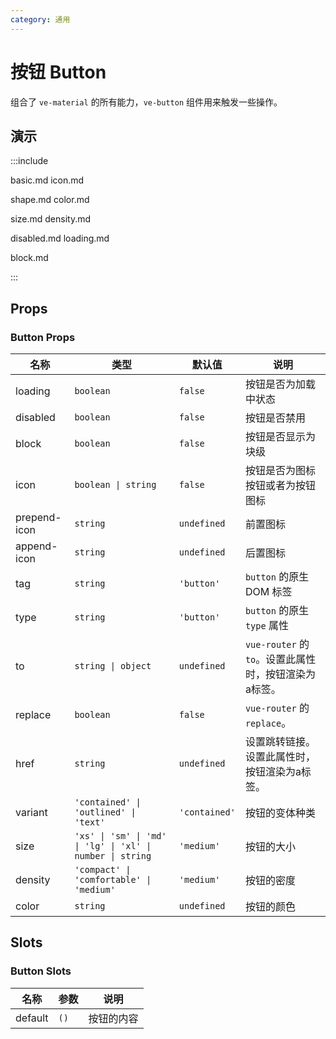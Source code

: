 ```yaml
---
category: 通用
---
```


# 按钮 Button

组合了 `ve-material` 的所有能力，`ve-button` 组件用来触发一些操作。

## 演示

:::include

basic.md icon.md

shape.md color.md 

size.md density.md

disabled.md loading.md 

block.md

:::

## Props

### Button Props

| 名称 | 类型 | 默认值 | 说明 |
| --- | --- | --- | --- |
| loading | `boolean` | `false` | 按钮是否为加载中状态 |
| disabled | `boolean` | `false` | 按钮是否禁用 |
| block | `boolean` | `false` | 按钮是否显示为块级 |
| icon | `boolean \| string` | `false` | 按钮是否为图标按钮或者为按钮图标 |
| prepend-icon | `string` | `undefined` | 前置图标 |
| append-icon | `string` | `undefined` | 后置图标 |
| tag | `string` | `'button'` | `button` 的原生 DOM 标签 |
| type | `string` | `'button'` | `button` 的原生 `type` 属性 |
| to | `string \| object` | `undefined` | `vue-router` 的 `to`。设置此属性时，按钮渲染为a标签。 |
| replace | `boolean` | `false` | `vue-router` 的 `replace`。 |
| href | `string` | `undefined` | 设置跳转链接。设置此属性时，按钮渲染为a标签。 |
| variant | `'contained' \| 'outlined' \| 'text'` | `'contained'` | 按钮的变体种类 |
| size | `'xs' \| 'sm' \| 'md' \| 'lg' \| 'xl' \| number \| string` | `'medium'` | 按钮的大小 |
| density | `'compact' \| 'comfortable' \| 'medium'` | `'medium'` | 按钮的密度 |
| color | `string` | `undefined` | 按钮的颜色 |

## Slots

### Button Slots

| 名称    | 参数 | 说明       |
| ------- | ---- | ---------- |
| default | `()` | 按钮的内容 |